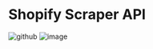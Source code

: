 # Shopify Scraper API



![github](https://github.com/user-attachments/assets/d1aa3a3b-b569-4ec9-92fe-6e969c8efe64)
![image](https://github.com/user-attachments/assets/605a3b0c-39c5-43f8-b1d7-523a3174359b)





